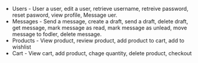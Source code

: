 
* Users - User a user, edit a user, retrieve username, retreive password, reset pasword, view profile, Message uer.
* Messages - Send a message, create a draft, send a draft, delete draft, get message, mark message as read, mark message as unlead, move message to fodler, delete message.
* Products - View product, review product, add product to cart, add to wishlist
* Cart - View cart, add product, chage quantity, delete product, checkout

